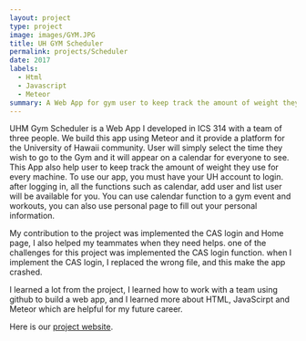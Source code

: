 ```yaml
---
layout: project
type: project
image: images/GYM.JPG
title: UH GYM Scheduler
permalink: projects/Scheduler
date: 2017
labels:
  - Html
  - Javascript
  - Meteor
summary: A Web App for gym user to keep track the amount of weight they use for every machine.
---
```


UHM Gym Scheduler is a Web App I developed in ICS 314 with a team of three people. We build this app using Meteor and it 
provide a platform for the University of Hawaii community. User will simply select the time they wish to go to the Gym and 
it will appear on a calendar for everyone to see. This App also help user to keep track the amount of weight they use for
every machine. To use our app, you must have your UH account to login. after logging in, all the functions such as calendar,
add user and list user will be available for you. You can use calendar function to a gym event and workouts, you can also use
personal page to fill out your personal information.

My contribution to the project was implemented the CAS login and Home page, I also helped my teammates when they need helps.
one of the challenges for this project was implemented the CAS login function. when I implement the CAS login, I replaced the
wrong file, and this make the app crashed. 

I learned a lot from the project, I learned how to work with a team using github to build a web app, and I learned more about
HTML, JavaScirpt and Meteor which are helpful for my future career.

Here is our [project website](https://skylite-manoa.github.io/warrior-scheduler/).
